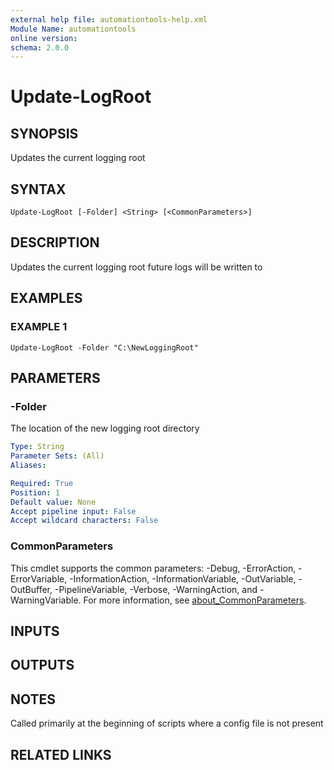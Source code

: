 ```yaml
---
external help file: automationtools-help.xml
Module Name: automationtools
online version:
schema: 2.0.0
---
```


# Update-LogRoot

## SYNOPSIS
Updates the current logging root

## SYNTAX

```
Update-LogRoot [-Folder] <String> [<CommonParameters>]
```

## DESCRIPTION
Updates the current logging root future logs will be written to

## EXAMPLES

### EXAMPLE 1
```
Update-LogRoot -Folder "C:\NewLoggingRoot"
```

## PARAMETERS

### -Folder
The location of the new logging root directory

```yaml
Type: String
Parameter Sets: (All)
Aliases:

Required: True
Position: 1
Default value: None
Accept pipeline input: False
Accept wildcard characters: False
```

### CommonParameters
This cmdlet supports the common parameters: -Debug, -ErrorAction, -ErrorVariable, -InformationAction, -InformationVariable, -OutVariable, -OutBuffer, -PipelineVariable, -Verbose, -WarningAction, and -WarningVariable. For more information, see [about_CommonParameters](http://go.microsoft.com/fwlink/?LinkID=113216).

## INPUTS

## OUTPUTS

## NOTES
Called primarily at the beginning of scripts where a config file is not present

## RELATED LINKS
